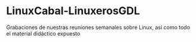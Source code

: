 # LinuxCabal-LinuxerosGDL
Grabaciones de nuestras reuniones semanales sobre Linux, así como todo el material didáctico expuesto
